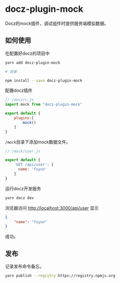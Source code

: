 # docz-plugin-mock

Docz的mock插件，调试组件时提供服务端模拟数据。

## 如何使用

在配置好docz的项目中

```sh
yarn add docz-plugin-mock

# 或者

npm install --save docz-plugin-mock
```

配置docz插件

```js
// /doczrc.js
import mock from "docz-plugin-mock"

export default {
    plugins:[
        mock()
    ]
}

```

`/mock`目录下添加mock数据文件。

```js
// /mock/user.js

export default {
    'GET /api/user': {
      name: 'fuyun'
    }
}
```

运行docz开发服务

```sh
yarn docz dev
```

浏览器访问 <http://localhost:3000/api/user> 显示

```json
{
    "name": "fuyun"
}
```

成功。

## 发布

记录发布命令备忘。

```sh
yarn publish --registry https://registry.npmjs.org
```